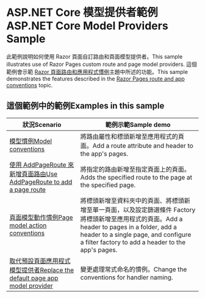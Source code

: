 # <a name="aspnet-core-model-providers-sample"></a><span data-ttu-id="3d0e2-101">ASP.NET Core 模型提供者範例</span><span class="sxs-lookup"><span data-stu-id="3d0e2-101">ASP.NET Core Model Providers Sample</span></span>

<span data-ttu-id="3d0e2-102">此範例說明如何使用 Razor 頁面自訂路由和頁面模型提供者。</span><span class="sxs-lookup"><span data-stu-id="3d0e2-102">This sample illustrates use of Razor Pages custom route and page model providers.</span></span> <span data-ttu-id="3d0e2-103">這個範例會示範 [Razor 頁面路由和應用程式慣例](https://docs.microsoft.com/aspnet/core/razor-pages/razor-pages-convention-features)主題中所述的功能。</span><span class="sxs-lookup"><span data-stu-id="3d0e2-103">This sample demonstrates the features described in the [Razor Pages route and app conventions](https://docs.microsoft.com/aspnet/core/razor-pages/razor-pages-convention-features) topic.</span></span>

## <a name="examples-in-this-sample"></a><span data-ttu-id="3d0e2-104">這個範例中的範例</span><span class="sxs-lookup"><span data-stu-id="3d0e2-104">Examples in this sample</span></span>

| <span data-ttu-id="3d0e2-105">狀況</span><span class="sxs-lookup"><span data-stu-id="3d0e2-105">Scenario</span></span> | <span data-ttu-id="3d0e2-106">範例示範</span><span class="sxs-lookup"><span data-stu-id="3d0e2-106">Sample demo</span></span> |
| -------- | ----------- |
| [<span data-ttu-id="3d0e2-107">模型慣例</span><span class="sxs-lookup"><span data-stu-id="3d0e2-107">Model conventions</span></span>](https://docs.microsoft.com/aspnet/core/razor-pages/razor-pages-conventions#model-conventions) | <span data-ttu-id="3d0e2-108">將路由屬性和標頭新增至應用程式的頁面。</span><span class="sxs-lookup"><span data-stu-id="3d0e2-108">Add a route attribute and header to the app's pages.</span></span> |
| [<span data-ttu-id="3d0e2-109">使用 AddPageRoute 來新增頁面路由</span><span class="sxs-lookup"><span data-stu-id="3d0e2-109">Use AddPageRoute to add a page route</span></span>](https://docs.microsoft.com/aspnet/core/razor-pages/razor-pages-conventions#configure-a-page-route) | <span data-ttu-id="3d0e2-110">將指定的路由新增至指定頁面上的頁面。</span><span class="sxs-lookup"><span data-stu-id="3d0e2-110">Adds the specified route to the page at the specified page.</span></span> |
| [<span data-ttu-id="3d0e2-111">頁面模型動作慣例</span><span class="sxs-lookup"><span data-stu-id="3d0e2-111">Page model action conventions</span></span>](https://docs.microsoft.com/aspnet/core/razor-pages/razor-pages-conventions#page-model-action-conventions) | <span data-ttu-id="3d0e2-112">將標頭新增至資料夾中的頁面、將標頭新增至單一頁面，以及設定篩選條件 Factory 將標頭新增至應用程式的頁面。</span><span class="sxs-lookup"><span data-stu-id="3d0e2-112">Add a header to pages in a folder, add a header to a single page, and configure a filter factory to add a header to the app's pages.</span></span> |
| [<span data-ttu-id="3d0e2-113">取代預設頁面應用程式模型提供者</span><span class="sxs-lookup"><span data-stu-id="3d0e2-113">Replace the default page app model provider</span></span>](https://docs.microsoft.com/aspnet/core/razor-pages/razor-pages-conventions#replace-the-default-page-app-model-provider) | <span data-ttu-id="3d0e2-114">變更處理常式命名的慣例。</span><span class="sxs-lookup"><span data-stu-id="3d0e2-114">Change the conventions for handler naming.</span></span> |

